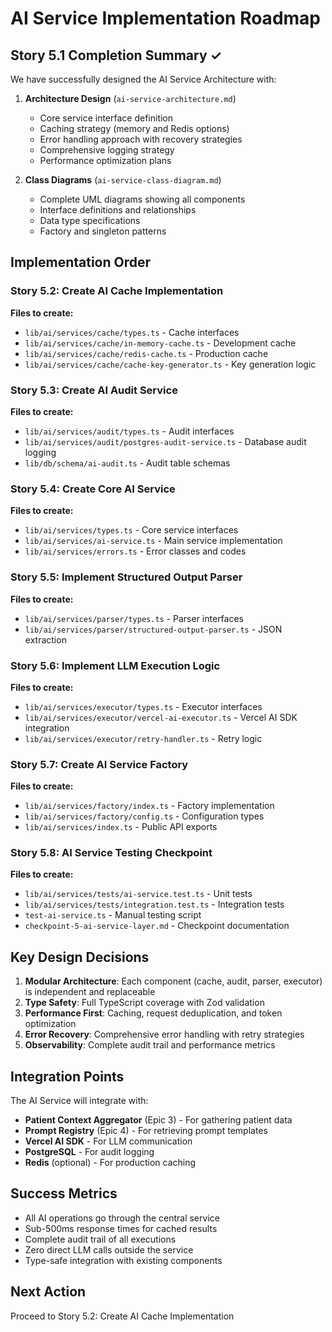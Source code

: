 # AI Service Implementation Roadmap

## Story 5.1 Completion Summary ✓

We have successfully designed the AI Service Architecture with:

1. **Architecture Design** (`ai-service-architecture.md`)
   - Core service interface definition
   - Caching strategy (memory and Redis options)
   - Error handling approach with recovery strategies
   - Comprehensive logging strategy
   - Performance optimization plans

2. **Class Diagrams** (`ai-service-class-diagram.md`)
   - Complete UML diagrams showing all components
   - Interface definitions and relationships
   - Data type specifications
   - Factory and singleton patterns

## Implementation Order

### Story 5.2: Create AI Cache Implementation
**Files to create:**
- `lib/ai/services/cache/types.ts` - Cache interfaces
- `lib/ai/services/cache/in-memory-cache.ts` - Development cache
- `lib/ai/services/cache/redis-cache.ts` - Production cache
- `lib/ai/services/cache/cache-key-generator.ts` - Key generation logic

### Story 5.3: Create AI Audit Service
**Files to create:**
- `lib/ai/services/audit/types.ts` - Audit interfaces
- `lib/ai/services/audit/postgres-audit-service.ts` - Database audit logging
- `lib/db/schema/ai-audit.ts` - Audit table schemas

### Story 5.4: Create Core AI Service
**Files to create:**
- `lib/ai/services/types.ts` - Core service interfaces
- `lib/ai/services/ai-service.ts` - Main service implementation
- `lib/ai/services/errors.ts` - Error classes and codes

### Story 5.5: Implement Structured Output Parser
**Files to create:**
- `lib/ai/services/parser/types.ts` - Parser interfaces
- `lib/ai/services/parser/structured-output-parser.ts` - JSON extraction

### Story 5.6: Implement LLM Execution Logic
**Files to create:**
- `lib/ai/services/executor/types.ts` - Executor interfaces
- `lib/ai/services/executor/vercel-ai-executor.ts` - Vercel AI SDK integration
- `lib/ai/services/executor/retry-handler.ts` - Retry logic

### Story 5.7: Create AI Service Factory
**Files to create:**
- `lib/ai/services/factory/index.ts` - Factory implementation
- `lib/ai/services/factory/config.ts` - Configuration types
- `lib/ai/services/index.ts` - Public API exports

### Story 5.8: AI Service Testing Checkpoint
**Files to create:**
- `lib/ai/services/tests/ai-service.test.ts` - Unit tests
- `lib/ai/services/tests/integration.test.ts` - Integration tests
- `test-ai-service.ts` - Manual testing script
- `checkpoint-5-ai-service-layer.md` - Checkpoint documentation

## Key Design Decisions

1. **Modular Architecture**: Each component (cache, audit, parser, executor) is independent and replaceable
2. **Type Safety**: Full TypeScript coverage with Zod validation
3. **Performance First**: Caching, request deduplication, and token optimization
4. **Error Recovery**: Comprehensive error handling with retry strategies
5. **Observability**: Complete audit trail and performance metrics

## Integration Points

The AI Service will integrate with:
- **Patient Context Aggregator** (Epic 3) - For gathering patient data
- **Prompt Registry** (Epic 4) - For retrieving prompt templates
- **Vercel AI SDK** - For LLM communication
- **PostgreSQL** - For audit logging
- **Redis** (optional) - For production caching

## Success Metrics

- All AI operations go through the central service
- Sub-500ms response times for cached results
- Complete audit trail of all executions
- Zero direct LLM calls outside the service
- Type-safe integration with existing components

## Next Action

Proceed to Story 5.2: Create AI Cache Implementation
